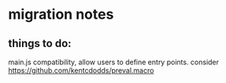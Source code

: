 # migration notes

## things to do:

main.js compatibility, allow users to define entry points.
consider https://github.com/kentcdodds/preval.macro
